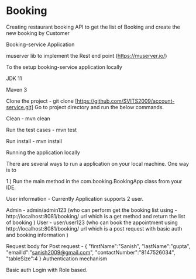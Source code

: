 # Booking
Creating restaurant booking API to get the list of Booking and create the new booking by Customer

Booking-service Application

muserver lib to implement the Rest end point (https://muserver.io/)

To the setup booking-service application locally

JDK 11

Maven 3

Clone the project - git clone [https://github.com/SVITS2009/account-service.git] Go to project directory and run the below commands.

Clean - mvn clean

Run the test cases - mvn test

Run install - mvn install

Running the application locally

There are several ways to run a application on your local machine. One way is to

1.) Run the main method in the com.booking.BookingApp class from your IDE.

User information - Currently Application supports 2 user.

Admin - admin/admin123 (who can perform get the booking list using - http://localhost:8081/booking/ url which is a get method and return the list of booking )
User - user/user123 (who can book the appointment using http://localhost:8081/booking/  url which is a post request with basic auth and booking information )

Request body for Post request - {
    "firstName":"Sanish",
    "lastName":"gupta",
    "emailId":"sanish2009@gmail.com",
    "contactNumber":"8147526034",
    "tableSize":4
}
Authentication mechanism

Basic auth Login with Role based. 
